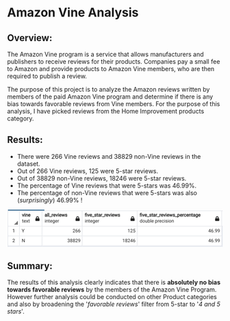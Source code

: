 # Amazon Vine Analysis

## Overview: 
   The Amazon Vine program is a service that allows manufacturers and publishers to receive reviews for their products. Companies pay a small fee to Amazon and provide products to Amazon Vine members, who are then required to publish a review.

   The purpose of this project is to analyze the Amazon reviews written by members of the paid Amazon Vine program and determine if there is any bias towards favorable reviews from Vine members. For the purpose of this analysis, I have picked reviews from the Home Improvement products category.

## Results: 
* There were 266 Vine reviews and 38829 non-Vine reviews in the dataset.
* Out of 266 Vine reviews, 125 were 5-star reviews. 
* Out of 38829 non-Vine reviews, 18246 were 5-star reviews.
* The percentage of Vine reviews that were 5-stars was 46.99%.
* The percentage of non-Vine reviews that were 5-stars was also (_surprisingly_) 46.99% !

<img src='https://github.com/yazhcodes/Amazon_Vine_Analysis/blob/main/Resources/Images/Vine%20Analysis%20Table.png'></img>

## Summary: 
   The results of this analysis clearly indicates that there is **absolutely no bias towards favorable reviews** by the members of the Amazon Vine Program. However further analysis could be conducted on other Product categories and also by broadening the '_favorable reviews_' filter from 5-star to '_4 and 5 stars_'.
